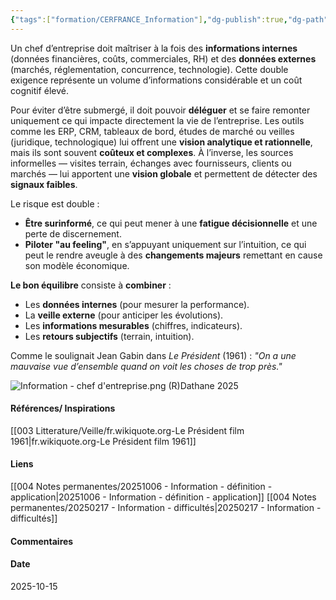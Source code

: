 ```yaml
---
{"tags":["formation/CERFRANCE_Information"],"dg-publish":true,"dg-path":"Notes permanentes/20251015 - Information - chef d'entreprises.md","permalink":"/notes-permanentes/20251015-information-chef-d-entreprises/","dgPassFrontmatter":true}
---
```


Un chef d’entreprise doit maîtriser à la fois des **informations internes** (données financières, coûts, commerciales, RH) et des **données externes** (marchés, réglementation, concurrence, technologie). Cette double exigence représente un volume d’informations considérable et un coût cognitif élevé.

Pour éviter d’être submergé, il doit pouvoir **déléguer** et se faire remonter uniquement ce qui impacte directement la vie de l’entreprise. Les outils comme les ERP, CRM, tableaux de bord, études de marché ou veilles (juridique, technologique) lui offrent une **vision analytique et rationnelle**, mais ils sont souvent **coûteux et complexes**. À l’inverse, les sources informelles — visites terrain, échanges avec fournisseurs, clients ou marchés — lui apportent une **vision globale** et permettent de détecter des **signaux faibles**.

Le risque est double :
- **Être surinformé**, ce qui peut mener à une **fatigue décisionnelle** et une perte de discernement.
- **Piloter "au feeling"**, en s’appuyant uniquement sur l’intuition, ce qui peut le rendre aveugle à des **changements majeurs** remettant en cause son modèle économique.

**Le bon équilibre** consiste à **combiner** :
- Les **données internes** (pour mesurer la performance).
- La **veille externe** (pour anticiper les évolutions).
- Les **informations mesurables** (chiffres, indicateurs).
- Les **retours subjectifs** (terrain, intuition).

Comme le soulignait Jean Gabin dans _Le Président_ (1961) : _"On a une mauvaise vue d’ensemble quand on voit les choses de trop près."_

![Information - chef d'entreprise.png](/img/user/001%20Sources/Images/Information%20-%20chef%20d'entreprise.png)
(R)Dathane 2025

#### Références/ Inspirations
[[003 Litterature/Veille/fr.wikiquote.org-Le Président film 1961\|fr.wikiquote.org-Le Président film 1961]]

#### Liens
[[004 Notes permanentes/20251006 - Information - définition - application\|20251006 - Information - définition - application]]
[[004 Notes permanentes/20250217 - Information - difficultés\|20250217 - Information - difficultés]]

#### Commentaires



#### Date
2025-10-15
